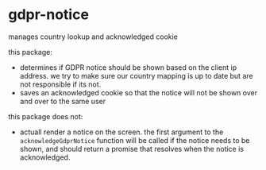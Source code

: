 # gdpr-notice

manages country lookup and acknowledged cookie

this package:
 - determines if GDPR notice should be shown based on the client ip address. we try to make sure our country mapping is up to date but are not responsible if its not.
 - saves an acknowledged cookie so that the notice will not be shown over and over to the same user

this package does not:
 - actuall render a notice on the screen. the first argument to the `acknowledgeGdprNotice` function will be called if the notice needs to be shown, and should return a promise that resolves when the notice is acknowledged.
